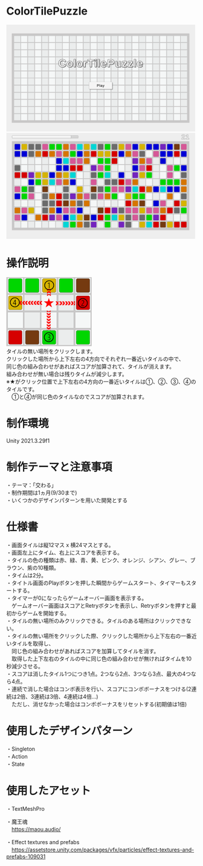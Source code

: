 # ColorTilePuzzle
<img src="./SS/title.png" width="500"></img>   
<img src="./SS/ss.png" width="500"></img> 

# 操作説明
<img src="./SS/playguide.png"></img>   
タイルの無い場所をクリックします。   
クリックした場所から上下左右の4方向でそれぞれ一番近いタイルの中で、   
同じ色の組み合わせがあればスコアが加算されて、タイルが消えます。   
組み合わせが無い場合は残りタイムが減少します。  
※★がクリック位置で上下左右の4方向の一番近いタイルは①、②、③、④のタイルです。  
　①と④が同じ色のタイルなのでスコアが加算されます。


# 制作環境
Unity 2021.3.29f1

# 制作テーマと注意事項
・テーマ：「交わる」   
・制作期間は1ヵ月(9/30まで)   
・いくつかのデザインパターンを用いた開発とする   

# 仕様書
・画面タイルは縦12マス x 横24マスとする。   
・画面左上にタイム、右上にスコアを表示する。  
・タイルの色の種類は赤、緑、青、黄、ピンク、オレンジ、シアン、グレー、ブラウン、紫の10種類。   
・タイムは2分。   
・タイトル画面のPlayボタンを押した瞬間からゲームスタート、タイマーもスタートする。  
・タイマーが0になったらゲームオーバー画面を表示する。  
　ゲームオーバー画面はスコアとRetryボタンを表示し、Retryボタンを押すと最初からゲームを開始する。  
・タイルの無い場所のみクリックできる。タイルのある場所はクリックできない。   
・タイルの無い場所をクリックした際、クリックした場所から上下左右の一番近いタイルを取得し、   
　同じ色の組み合わせがあればスコアを加算してタイルを消す。  
　取得した上下左右のタイルの中に同じ色の組み合わせが無ければタイムを10秒減少させる。  
・スコアは消したタイル1つにつき1点。2つなら2点、3つなら3点、最大の4つなら4点。  
・連続で消した場合はコンボ表示を行い、スコアにコンボボーナスをつける(2連続は2倍、3連続は3倍、4連続は4倍...)  
　ただし、消せなかった場合はコンボボーナスをリセットする(初期値は1倍)
  
# 使用したデザインパターン
・Singleton  
・Action  
・State

# 使用したアセット
・TextMeshPro  
  
・魔王魂  
　https://maou.audio/  
   
・Effect textures and prefabs  
　https://assetstore.unity.com/packages/vfx/particles/effect-textures-and-prefabs-109031

